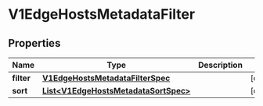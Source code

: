 # V1EdgeHostsMetadataFilter

## Properties
Name | Type | Description | Notes
------------ | ------------- | ------------- | -------------
**filter** | [**V1EdgeHostsMetadataFilterSpec**](V1EdgeHostsMetadataFilterSpec.md) |  |  [optional]
**sort** | [**List&lt;V1EdgeHostsMetadataSortSpec&gt;**](V1EdgeHostsMetadataSortSpec.md) |  |  [optional]
